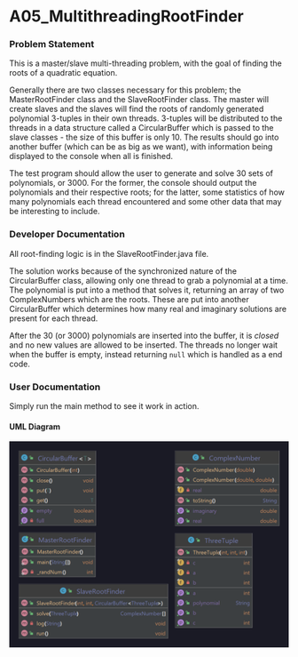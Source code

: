 # A05_MultithreadingRootFinder

### Problem Statement
This is a master/slave multi-threading problem, with the goal of finding the roots of a quadratic equation.

Generally there are two classes necessary for this problem; the MasterRootFinder class and the SlaveRootFinder class. The master will create slaves and the slaves will find the roots of randomly generated polynomial 3-tuples in their own threads. 3-tuples will be distributed to the threads in a data structure called a CircularBuffer which is passed to the slave classes - the size of this buffer is only 10. The results should go into another buffer (which can be as big as we want), with information being displayed to the console when all is finished.

The test program should allow the user to generate and solve 30 sets of polynomials, or 3000. For the former, the console should output the polynomials and their respective roots; for the latter, some statistics of how many polynomials each thread encountered and some other data that may be interesting to include.

### Developer Documentation
All root-finding logic is in the SlaveRootFinder.java file.

The solution works because of the synchronized nature of the CircularBuffer class, allowing only one thread to grab a polynomial at a time. The polynomial is put into a method that solves it, returning an array of two ComplexNumbers which are the roots. These are put into another CircularBuffer which determines how many real and imaginary solutions are present for each thread.

After the 30 (or 3000) polynomials are inserted into the buffer, it is *closed* and no new values are allowed to be inserted. The threads no longer wait when the buffer is empty, instead returning `null` which is handled as a end code.

### User Documentation
Simply run the main method to see it work in action.

#### UML Diagram
![A05_MultithreadingRootFinder](assets/uml.png)
